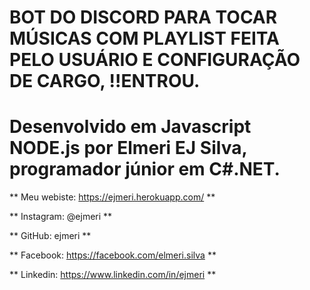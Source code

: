 # BOT DO DISCORD PARA TOCAR MÚSICAS COM PLAYLIST FEITA PELO USUÁRIO E CONFIGURAÇÃO DE CARGO, !!ENTROU.

# Desenvolvido em Javascript NODE.js por Elmeri EJ Silva, programador júnior em C#.NET. # 

** Meu webiste: https://ejmeri.herokuapp.com/ ** 

** Instagram: @ejmeri ** 

** GitHub: ejmeri ** 

** Facebook: https://facebook.com/elmeri.silva ** 

** Linkedin: https://www.linkedin.com/in/ejmeri ** 
